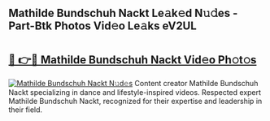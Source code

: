 ## Mathilde Bundschuh Nackt Le𝚊k𝚎d N𝚞𝚍es - Part-Btk Photos Vid𝚎o Le𝚊ks eV2UL

# <h2><a href="http://fb3voi.evod.top/?m=Mathilde+Bundschuh+Nackt">🔗 👉🔴 Mathilde Bundschuh Nackt Vid𝚎o Ph𝚘t𝚘s</a></h2>

[![Mathilde Bundschuh Nackt N𝚞d𝚎s](https://i.imgur.com/8V9OHl7.gif)](http://fb3voi.evod.top/?m=Mathilde+Bundschuh+Nackt)
Content creator Mathilde Bundschuh Nackt specializing in dance and lifestyle-inspired videos. Respected expert Mathilde Bundschuh Nackt, recognized for their expertise and leadership in their field. 
